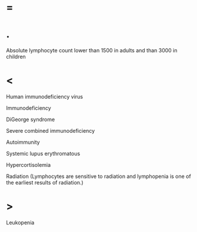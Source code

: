 # =

# .

Absolute lymphocyte count lower than 1500 in adults and than 3000 in children

# <

Human immunodeficiency virus

Immunodeficiency

DiGeorge syndrome

Severe combined immunodeficiency

Autoimmunity

Systemic lupus erythromatous

Hypercortisolemia

Radiation (Lymphocytes are sensitive to radiation and lymphopenia is one of the earliest results of radiation.)

# >

Leukopenia
